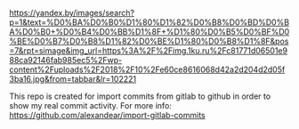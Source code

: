 https://yandex.by/images/search?p=1&text=%D0%BA%D0%B0%D1%80%D1%82%D0%B8%D0%BD%D0%BA%D0%B0+%D0%B4%D0%BB%D1%8F+%D1%80%D0%B5%D0%BF%D0%BE%D0%B7%D0%B8%D1%82%D0%BE%D1%80%D0%B8%D1%8F&pos=7&rpt=simage&img_url=https%3A%2F%2Fimg.1ku.ru%2Fc81771d06501e988ca92146fab985ec5%2Fwp-content%2Fuploads%2F2018%2F10%2Fe60ce8616068d42a2d204d2d05f3ba16.jpg&from=tabbar&lr=102221

This repo is created for import commits from gitlab to github in order to show my real commit activity. For more info: https://github.com/alexandear/import-gitlab-commits
